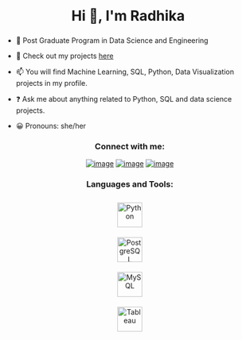 <h1 align="center">Hi 👋, I'm Radhika <img height="40" 
<h3 align="center"></h3>

- 🔭 Post Graduate Program in Data Science and Engineering
- 🧮 Check out my projects [here](https://radhikabadhrinath.github.io/portfolio/)

- 📫 You will find Machine Learning, SQL, Python, Data Visualization projects in my profile.

- ❓ Ask me about anything related to Python, SQL and data science projects.

- 😀 Pronouns: she/her
 
<h3 align="center">Connect with me:</h3>
<div align="center">

[![image](https://img.shields.io/badge/LinkedIn-0077B5?style=for-the-badge&logo=linkedin&logoColor=white)](https://www.linkedin.com/in/radhika-balaji/)
[![image](https://img.shields.io/badge/Gmail-D14836?style=for-the-badge&logo=gmail&logoColor=white)](mailto:produtor.radhika.us310@gmail.com)
[![image](https://img.shields.io/badge/Instagram-E4405F?style=for-the-badge&logo=instagram&logoColor=white)](https://www.instagram.com/radhika__balaji/?next=%2F&hl=en)

  
</div>

<h3 align="center">Languages and Tools:</h3>

<p align="center"> 
  
  
  <td valign="top" width="25%">

<div align="center">  
<img style="margin: 10px" src="https://profilinator.rishav.dev/skills-assets/python-original.svg" alt="Python" height="50" />  
</div>  

</td>
  
  <td valign="top" width="25%">

<div align="center">  
  <img style="margin: 10px" src="https://profilinator.rishav.dev/skills-assets/postgresql-original-wordmark.svg" alt="PostgreSQL" height="50" />  

</div>

</td><td valign="top" width="25%">

<div align="center">  
  <img style="margin: 10px" src="https://profilinator.rishav.dev/skills-assets/mysql-original-wordmark.svg" alt="MySQL" height="50" />  

</div>

</td><td valign="top" width="25%">

<div align="center">  
<img style="margin: 10px" src="https://profilinator.rishav.dev/skills-assets/tableau.svg" alt="Tableau" height="50" />  

</div>
</td>
  
 

<br/>  
</p>


